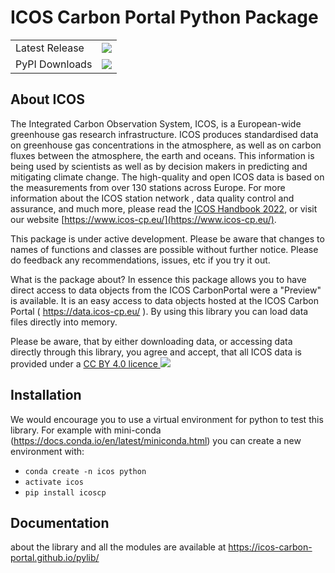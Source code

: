 # ICOS Carbon Portal Python Package
<table>
    <tr>
        <td>Latest Release</td>
        <td>
            <a href="https://pypi.org/project/icoscp/"/>
            <img src="https://badge.fury.io/py/icoscp.svg"/>
        </td>
    </tr>
    <tr>
        <td>PyPI Downloads</td>
        <td>
            <a href="https://pepy.tech/project/icoscp"/>
            <img src="https://static.pepy.tech/personalized-badge/icoscp?period=total&units=international_system&left_color=black&right_color=orange&left_text=Downloads"/>
        </td>
    </tr>
</table>

## About ICOS

The Integrated Carbon Observation System, ICOS, is a European-wide greenhouse gas research infrastructure. ICOS produces standardised data on greenhouse gas concentrations in the atmosphere, as well as on carbon fluxes between the atmosphere, the earth and oceans. This information is being used by scientists as well as by decision makers in predicting and mitigating climate change. The high-quality and open ICOS data is based on the measurements from over 130 stations across Europe. For more information about the ICOS station network , data quality control and assurance, and much more, please read the [ICOS Handbook 2022](https://www.icos-cp.eu/sites/default/files/2022-03/ICOS_handbook_2022_WEB.pdf), or visit our website [https://www.icos-cp.eu/](https://www.icos-cp.eu/).

This package is under active development. Please be aware that changes to names of functions and classes are possible without further notice. Please do feedback any recommendations, issues, etc if you try it out.


What is the package about?
In essence this package allows you to have direct access to data objects from the ICOS CarbonPortal were a "Preview" is available. It is an easy access to data objects hosted at the ICOS Carbon Portal ( https://data.icos-cp.eu/ ). By using this library you can load data files directly into memory.

Please be aware, that by either downloading data, or accessing data directly through this library, you agree and accept, that all ICOS data is provided under a <a href="https://data.icos-cp.eu/licence" target="_blank">CC BY 4.0 licence <img src="https://www.icos-cp.eu/sites/default/files/inline-images/creativecommons.png"></a>

## Installation
We would encourage you to use a virtual environment for python to test this library.
For example with mini-conda (https://docs.conda.io/en/latest/miniconda.html) you can create a new environment with:

- `conda create -n icos python`
- `activate icos`
- `pip install icoscp`

## Documentation
about the library and all the modules are available at https://icos-carbon-portal.github.io/pylib/
